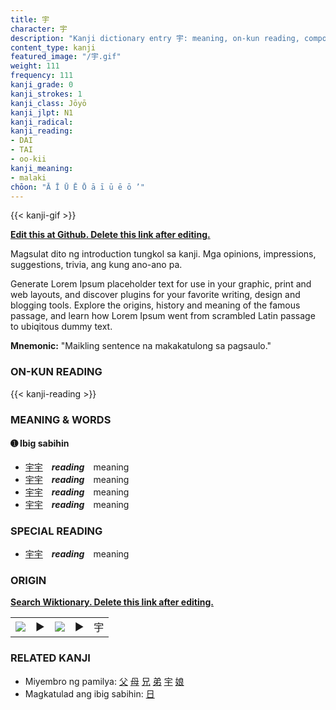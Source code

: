 ```yaml
---
title: 宇
character: 宇
description: "Kanji dictionary entry 宇: meaning, on-kun reading, compounds, origin, related kanji"
content_type: kanji
featured_image: "/宇.gif"
weight: 111
frequency: 111
kanji_grade: 0
kanji_strokes: 1
kanji_class: Jōyō
kanji_jlpt: N1
kanji_radical: 
kanji_reading: 
- DAI
- TAI
- oo-kii
kanji_meaning:
- malaki
chōon: "Ā Ī Ū Ē Ō ā ī ū ē ō ’"
---
```

[//]: # (Don't edit the line below. Kanji animated GIF code is automatically generated.)
{{< kanji-gif >}}

[//]: # (Edit below this line.)

**[Edit this at Github. Delete this link after editing.](https://github.com/tim0g/tim/tree/main/content/kanji/宇/index.md)**

Magsulat dito ng introduction tungkol sa kanji. Mga opinions, impressions, suggestions, trivia, ang kung ano-ano pa.

Generate Lorem Ipsum placeholder text for use in your graphic, print and web layouts, and discover plugins for your favorite writing, design and blogging tools. Explore the origins, history and meaning of the famous passage, and learn how Lorem Ipsum went from scrambled Latin passage to ubiqitous dummy text.
 
**Mnemonic:** "Maikling sentence na makakatulong sa pagsaulo."

### ON-KUN READING

[//]: # (Don't edit the line below. ON-KUN READING code is automatically generated.)
{{< kanji-reading >}}

### MEANING & WORDS

#### ➊ **Ibig sabihin**
  - [宇](../宇)[宇](../宇)　***reading***　meaning
  - [宇](../宇)[宇](../宇)　***reading***　meaning
  - [宇](../宇)[宇](../宇)　***reading***　meaning
  - [宇](../宇)[宇](../宇)　***reading***　meaning

### SPECIAL READING
  - [宇](../宇)[宇](../宇)　***reading***　meaning

### ORIGIN

**[Search Wiktionary. Delete this link after editing.](https://wiktionary.org/wiki/宇)**
<table class="kanji-table"><tr><td>
<img src="60px-宇-bronze.svg.png">
</td><td>▶</td><td>
<img src="60px-宇-oracle.svg.png">
</td><td>▶</td>
<td class="kanji-origin">宇</td>
</tr></table>

### RELATED KANJI
- Miyembro ng pamilya: [父](../父) [母](../母) [兄](../兄) [弟](../弟) [宇](../宇) [娘](../娘)
- Magkatulad ang ibig sabihin: [日](../日)

